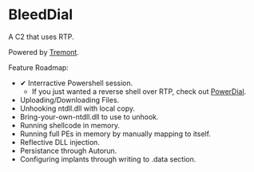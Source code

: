 # BleedDial
A C2 that uses RTP.

Powered by [Tremont](https://github.com/chomphuthip/tremont).

Feature Roadmap:
* ✔ Interractive Powershell session.
    * If you just wanted a reverse shell over RTP, check out [PowerDial](https://github.com/chomphuthip/powerdial).
 * Uploading/Downloading Files.
* Unhooking ntdll.dll with local copy.
* Bring-your-own-ntdll.dll to use to unhook.
* Running shellcode in memory.
* Running full PEs in memory by manually mapping to itself.
* Reflective DLL injection.
* Persistance through Autorun.
* Configuring implants through writing to .data section.
